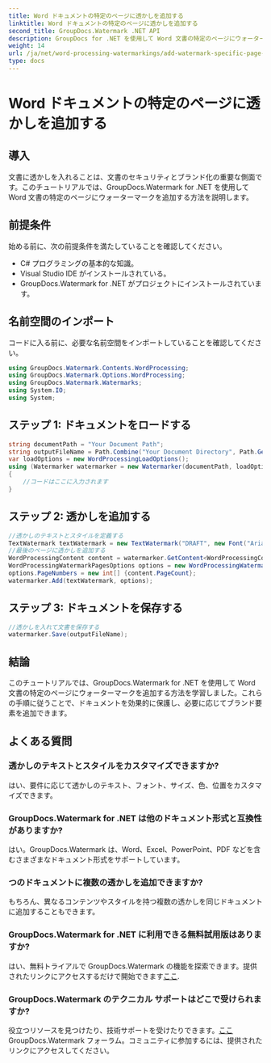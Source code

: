 ```yaml
---
title: Word ドキュメントの特定のページに透かしを追加する
linktitle: Word ドキュメントの特定のページに透かしを追加する
second_title: GroupDocs.Watermark .NET API
description: GroupDocs for .NET を使用して Word 文書の特定のページにウォーターマークを追加する方法を説明します。コンテンツを簡単に保護します。
weight: 14
url: /ja/net/word-processing-watermarkings/add-watermark-specific-page-word-docs/
type: docs
---
```

# Word ドキュメントの特定のページに透かしを追加する

## 導入
文書に透かしを入れることは、文書のセキュリティとブランド化の重要な側面です。このチュートリアルでは、GroupDocs.Watermark for .NET を使用して Word 文書の特定のページにウォーターマークを追加する方法を説明します。
## 前提条件
始める前に、次の前提条件を満たしていることを確認してください。
- C# プログラミングの基本的な知識。
- Visual Studio IDE がインストールされている。
- GroupDocs.Watermark for .NET がプロジェクトにインストールされています。

## 名前空間のインポート
コードに入る前に、必要な名前空間をインポートしていることを確認してください。
```csharp
using GroupDocs.Watermark.Contents.WordProcessing;
using GroupDocs.Watermark.Options.WordProcessing;
using GroupDocs.Watermark.Watermarks;
using System.IO;
using System;
```
## ステップ 1: ドキュメントをロードする
```csharp
string documentPath = "Your Document Path";
string outputFileName = Path.Combine("Your Document Directory", Path.GetFileName(documentPath));
var loadOptions = new WordProcessingLoadOptions();
using (Watermarker watermarker = new Watermarker(documentPath, loadOptions))
{
    //コードはここに入力されます
}
```
## ステップ 2: 透かしを追加する
```csharp
//透かしのテキストとスタイルを定義する
TextWatermark textWatermark = new TextWatermark("DRAFT", new Font("Arial", 42));
//最後のページに透かしを追加する
WordProcessingContent content = watermarker.GetContent<WordProcessingContent>();
WordProcessingWatermarkPagesOptions options = new WordProcessingWatermarkPagesOptions();
options.PageNumbers = new int[] {content.PageCount};
watermarker.Add(textWatermark, options);
```
## ステップ 3: ドキュメントを保存する
```csharp
//透かしを入れて文書を保存する
watermarker.Save(outputFileName);
```

## 結論
このチュートリアルでは、GroupDocs.Watermark for .NET を使用して Word 文書の特定のページにウォーターマークを追加する方法を学習しました。これらの手順に従うことで、ドキュメントを効果的に保護し、必要に応じてブランド要素を追加できます。
## よくある質問
### 透かしのテキストとスタイルをカスタマイズできますか?
はい、要件に応じて透かしのテキスト、フォント、サイズ、色、位置をカスタマイズできます。
### GroupDocs.Watermark for .NET は他のドキュメント形式と互換性がありますか?
はい。GroupDocs.Watermark は、Word、Excel、PowerPoint、PDF などを含むさまざまなドキュメント形式をサポートしています。
### つのドキュメントに複数の透かしを追加できますか?
もちろん、異なるコンテンツやスタイルを持つ複数の透かしを同じドキュメントに追加することもできます。
### GroupDocs.Watermark for .NET に利用できる無料試用版はありますか?
はい、無料トライアルで GroupDocs.Watermark の機能を探索できます。提供されたリンクにアクセスするだけで開始できます[ここ](https://releases.groupdocs.com/).
### GroupDocs.Watermark のテクニカル サポートはどこで受けられますか?
役立つリソースを見つけたり、技術サポートを受けたりできます。[ここ](https://forum.groupdocs.com/c/watermark/19)GroupDocs.Watermark フォーラム。コミュニティに参加するには、提供されたリンクにアクセスしてください。